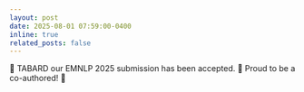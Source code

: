 ```yaml
---
layout: post
date: 2025-08-01 07:59:00-0400
inline: true
related_posts: false
---
```

🎉 TABARD our EMNLP 2025 submission has been accepted. 📄 Proud to be a co-authored! 🙌

